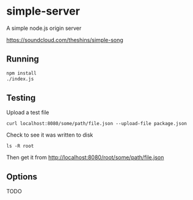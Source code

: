 # simple-server

A simple node.js origin server

<https://soundcloud.com/theshins/simple-song>

## Running

```sh
npm install
./index.js
```

## Testing

Upload a test file

```
curl localhost:8080/some/path/file.json --upload-file package.json
```

Check to see it was written to disk

```
ls -R root
```

Then get it from <http://localhost:8080/root/some/path/file.json>

## Options

TODO
